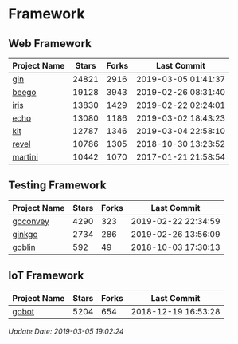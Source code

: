 # Framework

## Web Framework

| Project Name | Stars | Forks | Last Commit |
| ------------ | ----- | ----- | ----------- |
| [gin](https://github.com/gin-gonic/gin) | 24821 | 2916 | 2019-03-05 01:41:37 |
| [beego](https://github.com/astaxie/beego) | 19128 | 3943 | 2019-02-26 08:31:40 |
| [iris](https://github.com/kataras/iris) | 13830 | 1429 | 2019-02-22 02:24:01 |
| [echo](https://github.com/labstack/echo) | 13080 | 1186 | 2019-03-02 18:43:23 |
| [kit](https://github.com/go-kit/kit) | 12787 | 1346 | 2019-03-04 22:58:10 |
| [revel](https://github.com/revel/revel) | 10786 | 1305 | 2018-10-30 13:23:52 |
| [martini](https://github.com/go-martini/martini) | 10442 | 1070 | 2017-01-21 21:58:54 |

## Testing Framework

| Project Name | Stars | Forks | Last Commit |
| ------------ | ----- | ----- | ----------- |
| [goconvey](https://github.com/smartystreets/goconvey) | 4290 | 323 | 2019-02-22 22:34:59 |
| [ginkgo](https://github.com/onsi/ginkgo) | 2734 | 286 | 2019-02-26 13:56:09 |
| [goblin](https://github.com/franela/goblin) | 592 | 49 | 2018-10-03 17:30:13 |

## IoT Framework

| Project Name | Stars | Forks | Last Commit |
| ------------ | ----- | ----- | ----------- |
| [gobot](https://github.com/hybridgroup/gobot) | 5204 | 654 | 2018-12-19 16:53:28 |

*Update Date: 2019-03-05 19:02:24*